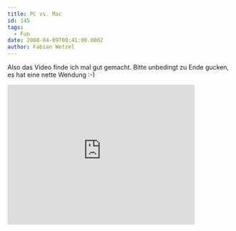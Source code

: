 ```yaml
---
title: PC vs. Mac
id: 145
tags:
  - Fun
date: 2008-04-09T08:41:00.000Z
author: Fabian Wetzel
---
```


Also das Video finde ich mal gut gemacht. Bitte unbedingt zu Ende gucken, es hat eine nette Wendung :-)
<iframe src="http://www.youtube.com/embed/hIrBkgS4E1k" frameborder="0" width="420" height="315"></iframe>
